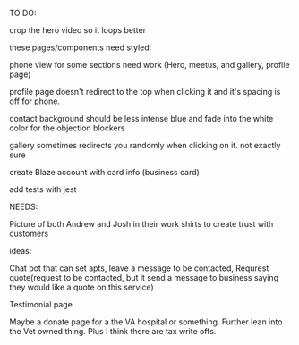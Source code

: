 TO DO: 

crop the hero video so it loops better

these pages/components need styled:


phone view for some sections need work (Hero, meetus, and gallery, profile page)

profile page doesn't redirect to the top when clicking it and it's spacing is off for phone.

contact background should be less intense blue and fade into the white color for the objection blockers

gallery sometimes redirects you randomly when clicking on it. not exactly sure


create Blaze account with card info (business card) 

add tests with jest

NEEDS:

Picture of both Andrew and Josh in their work shirts to create trust with customers

ideas:

Chat bot that can set apts, leave a message to be contacted, Requrest quote(request to be contacted, but it send a message to business saying they would like a quote on this service) 

Testimonial page

Maybe a donate page for a the VA hospital or something. Further lean into the Vet owned thing. Plus I think there are tax write offs.


